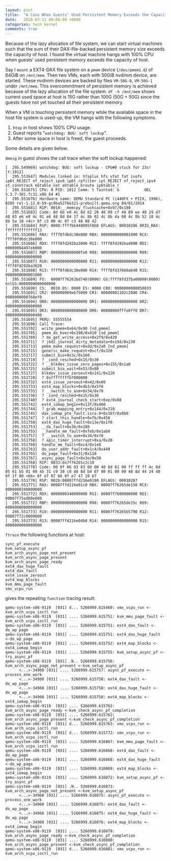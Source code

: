 ```yaml
---
layout: post
title:  "A Case When Guests' Used Persistent Memory Exceeds the Capacity of Host"
date:   2020-03-11 00:00:00 +0800
categories: tech kernel
comments: true
---
```


Because of the lazy allocation of file system, we can start virtual
machines such that the sum of their DAX-file-backed persistent memory
size exceeds the capacity of host.  I found the virtual machine hangs
with 100% CPU when guests' used persistent memory exceeds the capacity
of host.

Say I `mount` a EXT4-DAX file system on a `pmem` device
(`/dev/pmem1.6`) of 64GiB on `/mnt/mem`.  Then two VMs, each with
50GiB nvdimm device, are started.  These nvdimm devices are backed by
files `VM-50G-0`, `VM-50G-1` under `/mnt/mem`.  This overcommitment of
persistent memory is achieved because of the lazy allocation of the
file system.  `df -h /mnt/mem` shows current used space at host is 15G
rather than 100G (50G + 50G) since the guests have not yet touched all
their persistent memory.

When a VM is touching persistent memory while the available space in
the host file system is used-up, the VM hangs with the following symptoms.

1.  `htop` in host shows 100% CPU usage.
2.  Guest reports "`watchdog: BUG: soft lockup`".
3.  After some space in host is freed, the guest proceeds.

Some details are given below.

`dmesg` in guest shows the call trace when the soft lockup happened:

    [  295.549969] watchdog: BUG: soft lockup - CPU#0 stuck for 23s! [t:1012]
    [  295.551647] Modules linked in: hfsplus hfs vfat fat isofs ip6t_REJECT nf_reject_ipv6 ip6t_rpfilter ipt_REJECT nf_reject_ipv4 xt_conntrack ebtable_nat ebtable_broute ip6table_r
    [  295.551675] CPU: 0 PID: 1012 Comm: t Tainted: G           OEL    5.3.7-301.fc31.x86_64 #1
    [  295.551676] Hardware name: QEMU Standard PC (i440FX + PIIX, 1996), BIOS rel-1.12.0-59-gc9ba5276e321-prebuilt.qemu.org 04/01/2014
    [  295.551681] RIP: 0010:__memcpy_flushcache+0x97/0x180
    [  295.551683] Code: 8d 6b e0 4c 8d 62 20 48 89 cf 48 89 ee 48 29 d7 48 83 e6 e0 4c 01 e6 48 8d 04 17 4c 8b 02 4c 8b 4a 08 4c 8b 52 10 4c 8b 5a 18 <4c> 0f c3 00 4c 0f c3 48 08 42
    [  295.551684] RSP: 0000:ffffbb448095f8b8 EFLAGS: 00010286 ORIG_RAX: ffffffffffffff13
    [  295.551686] RAX: ffff8fd6dc38e000 RBX: 0000000000001000 RCX: ffff8fd6dc38e000
    [  295.551686] RDX: ffff8fd292ba3000 RSI: ffff8fd292ba4000 RDI: 00000004497eb000
    [  295.551687] RBP: 0000000000000fe0 R08: 0000000000000000 R09: 0000000000000000                                                                                                  
    [  295.551687] R10: 0000000000000000 R11: 0000000000000000 R12: ffff8fd292ba3020
    [  295.551688] R13: ffff8fd6dc38e000 R14: ffff8fd376b8a640 R15: 0000000000001000
    [  295.551689] FS:  00007f76263bd740(0000) GS:ffff8fd37ba00000(0000) knlGS:0000000000000000
    [  295.551690] CS:  0010 DS: 0000 ES: 0000 CR0: 0000000080050033                
    [  295.551691] CR2: 000000009eb75000 CR3: 00000001102c2006 CR4: 0000000000760ef0
    [  295.551694] DR0: 0000000000000000 DR1: 0000000000000000 DR2: 0000000000000000
    [  295.551695] DR3: 0000000000000000 DR6: 00000000fffe0ff0 DR7: 0000000000000400
    [  295.551695] PKRU: 55555554
    [  295.551696] Call Trace:
    [  295.551702]  write_pmem+0x64/0x90 [nd_pmem]
    [  295.551705]  pmem_do_bvec+0x190/0x410 [nd_pmem]
    [  295.551709]  ? do_get_write_access+0x2f9/0x420
    [  295.551711]  ? jbd2_journal_dirty_metadata+0x194/0x230
    [  295.551713]  pmem_make_request+0xdd/0x2a0 [nd_pmem]
    [  295.551715]  generic_make_request+0xcf/0x320
    [  295.551717]  submit_bio+0x3c/0x160
    [  295.551719]  ? _cond_resched+0x15/0x30
    [  295.551722]  ? __blkdev_issue_zero_pages+0x155/0x1a0
    [  295.551725]  submit_bio_wait+0x53/0x80
    [  295.551727]  blkdev_issue_zeroout+0x141/0x220
    [  295.551728]  ? 0xffffffffb7000000
    [  295.551732]  ext4_issue_zeroout+0x42/0x60
    [  295.551733]  ext4_map_blocks+0x4b3/0x5f0
    [  295.551735]  ? __switch_to_asm+0x34/0x70
    [  295.551736]  ? _cond_resched+0x15/0x30
    [  295.551740]  ? ext4_journal_check_start+0xe/0x80
    [  295.551742]  ext4_iomap_begin+0x13f/0x460
    [  295.551744]  ? grab_mapping_entry+0x144/0x210
    [  295.551745]  dax_iomap_pte_fault.isra.0+0x16f/0x8b0
    [  295.551747]  ? start_this_handle+0xfb/0x450
    [  295.551750]  ext4_dax_huge_fault+0x13e/0x1f0
    [  295.551753]  __do_fault+0x36/0x180
    [  295.551755]  __handle_mm_fault+0xfeb/0x1ab0
    [  295.551757]  ? __switch_to_asm+0x34/0x70
    [  295.551758]  ? apic_timer_interrupt+0xa/0x20
    [  295.551760]  handle_mm_fault+0xc4/0x1e0
    [  295.551763]  do_user_addr_fault+0x1c4/0x440
    [  295.551765]  do_page_fault+0x31/0x110
    [  295.551767]  async_page_fault+0x3e/0x50
    [  295.551768] RIP: 0033:0x7f76265c2c10
    [  295.551770] Code: 00 0f 86 93 03 00 00 48 8d 81 00 ff ff ff 4c 8d 05 61 b5 01 00 45 31 c9 30 c0 48 8d b4 07 00 01 00 00 48 8d 44 24 40 0f 1f 00 <66> 0f e7 07 66 0f e7 47 10 67
    [  295.551770] RSP: 002b:00007ffd216e0180 EFLAGS: 00010287
    [  295.551771] RAX: 00007ffd216e01c0 RBX: 00007f76265de158 RCX: 0000000340000000
    [  295.551772] RDX: 0000000340000000 RSI: 00007f7600000000 RDI: 00007f75adb8e000
    [  295.551772] RBP: 0000000000000000 R08: 00007f76265de15c R09: 0000000000000000
    [  295.551773] R10: 0000000000000000 R11: 00007f76265b5790 R12: 00007f72c0000000
    [  295.551773] R13: 00007ffd216e04b0 R14: 0000000000000000 R15: 0000000000000000

`ftrace` the following functions at host:

    sync_pf_execute
    kvm_setup_async_pf
    kvm_arch_async_page_not_present
    kvm_arch_async_page_present
    kvm_arch_async_page_ready
    ext4_dax_huge_fault
    ext4_dax_fault
    ext4_issue_zeroout
    ext4_map_blocks
    kvm_mmu_page_fault
    vmx_vcpu_run

gives the repeating `function` tracing result:

    qemu-system-x86-9119  [031] d... 5266999.615460: vmx_vcpu_run <-kvm_arch_vcpu_ioctl_run
    qemu-system-x86-9119  [031] .... 5266999.615751: kvm_mmu_page_fault <-kvm_arch_vcpu_ioctl_run
    qemu-system-x86-9119  [031] .... 5266999.615751: ext4_dax_fault <-do_wp_page
    qemu-system-x86-9119  [031] .... 5266999.615751: ext4_dax_huge_fault <-do_wp_page
    qemu-system-x86-9119  [031] .... 5266999.615752: ext4_map_blocks <-ext4_iomap_begin
    qemu-system-x86-9119  [031] .... 5266999.615755: kvm_setup_async_pf <-try_async_pf
    qemu-system-x86-9119  [031] .N.. 5266999.615756: kvm_arch_async_page_not_present <-kvm_setup_async_pf
    	  <...>-34960 [031] .... 5266999.615757: async_pf_execute <-process_one_work
    	  <...>-34960 [031] .... 5266999.615758: ext4_dax_fault <-do_wp_page
    	  <...>-34960 [031] .... 5266999.615758: ext4_dax_huge_fault <-do_wp_page
    	  <...>-34960 [031] .... 5266999.615758: ext4_map_blocks <-ext4_iomap_begin
    qemu-system-x86-9119  [031] .... 5266999.615762: kvm_arch_async_page_ready <-kvm_check_async_pf_completion
    qemu-system-x86-9119  [031] .... 5266999.615762: kvm_arch_async_page_present <-kvm_check_async_pf_completion
    qemu-system-x86-9119  [031] d... 5266999.615763: vmx_vcpu_run <-kvm_arch_vcpu_ioctl_run
    qemu-system-x86-9119  [031] d... 5266999.615772: vmx_vcpu_run <-kvm_arch_vcpu_ioctl_run
    qemu-system-x86-9119  [031] .... 5266999.616067: kvm_mmu_page_fault <-kvm_arch_vcpu_ioctl_run
    qemu-system-x86-9119  [031] .... 5266999.616068: ext4_dax_fault <-do_wp_page
    qemu-system-x86-9119  [031] .... 5266999.616068: ext4_dax_huge_fault <-do_wp_page
    qemu-system-x86-9119  [031] .... 5266999.616069: ext4_map_blocks <-ext4_iomap_begin
    qemu-system-x86-9119  [031] .... 5266999.616072: kvm_setup_async_pf <-try_async_pf
    qemu-system-x86-9119  [031] .N.. 5266999.616073: kvm_arch_async_page_not_present <-kvm_setup_async_pf
    	  <...>-34960 [031] .... 5266999.616075: async_pf_execute <-process_one_work
    	  <...>-34960 [031] .... 5266999.616075: ext4_dax_fault <-do_wp_page
    	  <...>-34960 [031] .... 5266999.616075: ext4_dax_huge_fault <-do_wp_page
    	  <...>-34960 [031] .... 5266999.616076: ext4_map_blocks <-ext4_iomap_begin
    qemu-system-x86-9119  [031] .... 5266999.616079: kvm_arch_async_page_ready <-kvm_check_async_pf_completion
    qemu-system-x86-9119  [031] .... 5266999.616080: kvm_arch_async_page_present <-kvm_check_async_pf_completion
    qemu-system-x86-9119  [031] d... 5266999.616081: vmx_vcpu_run <-kvm_arch_vcpu_ioctl_run

